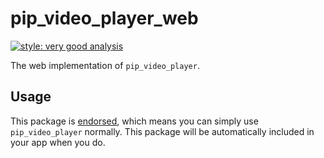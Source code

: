 # pip_video_player_web

[![style: very good analysis][very_good_analysis_badge]][very_good_analysis_link]

The web implementation of `pip_video_player`.

## Usage

This package is [endorsed][endorsed_link], which means you can simply use `pip_video_player`
normally. This package will be automatically included in your app when you do.

[endorsed_link]: https://flutter.dev/docs/development/packages-and-plugins/developing-packages#endorsed-federated-plugin
[very_good_analysis_badge]: https://img.shields.io/badge/style-very_good_analysis-B22C89.svg
[very_good_analysis_link]: https://pub.dev/packages/very_good_analysis
